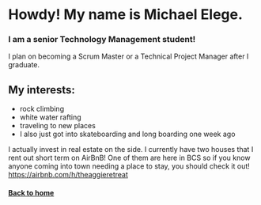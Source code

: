 # Howdy! My name is Michael Elege. 
### I am a senior Technology Management student! 
I plan on becoming a Scrum Master or a Technical Project Manager after I graduate. 

## My interests: 
- rock climbing 
- white water rafting
- traveling to new places
- I also just got into skateboarding and long boarding one week ago

I actually invest in real estate on the side. I currently have two houses that I rent out short term on AirBnB! 
One of them are here in BCS so if you know anyone coming into town needing a place to stay, you should check it out! https://airbnb.com/h/theaggieretreat

#### [Back to home](index.md)
